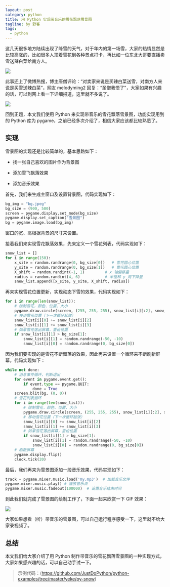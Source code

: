 ```yaml
---
layout: post
category: python
title: 用 Python 实现带音乐的雪花飘落雪景图
tagline: by 野客
tags:
  - python
---
```


这几天很多地方陆续出现了降雪的天气，对于年内的第一场雪，大家的热情显然是比较高涨的，比如很多人顶着雪花到各种景点打卡，再比如一位东北大哥要直播卖雪送辣白菜给南方人。

<!--more-->

![](http://www.justdopython.com/assets/images/2020/11/snow/1.jpg)

此事还上了微博热搜，博主唐僧评论：“对卖家来说是买辣白菜送雪，对南方人来说是买雪送辣白菜”，网友 melodyming2 回复：“圣僧我悟了”，大家如果有兴趣的话，可以到网上看一下详细报道，这里就不多说了。

![](http://www.justdopython.com/assets/images/2020/11/snow/2.png)

回到正题，本文我们使用 Python 来实现带音乐的雪花飘落雪景图，功能实现用到的 Python 库为 pygame，之前已经多次介绍了，相信大家应该都比较熟悉了。

## 实现

雪景图的实现还是比较简单的，基本思路如下：

* 找一张自己喜欢的图片作为背景图

* 添加雪飞飘落效果

* 添加音乐效果

首先，我们来生成主窗口及设置背景图，代码实现如下：

```python
bg_img = "bg.jpeg"
bg_size = (900, 500)
screen = pygame.display.set_mode(bg_size)
pygame.display.set_caption("雪景图")
bg = pygame.image.load(bg_img)
```

窗口的宽、高根据背景的尺寸来设置。

接着我们来实现雪花飘落效果，先来定义一个雪花列表，代码实现如下：

```python
snow_list = []
for i in range(150):
    x_site = random.randrange(0, bg_size[0])   # 雪花圆心位置
    y_site = random.randrange(0, bg_size[1])   # 雪花圆心位置
    X_shift = random.randint(-1, 1)         # x 轴偏移量
    radius = random.randint(4, 6)           # 半径和 y 周下降量
    snow_list.append([x_site, y_site, X_shift, radius])
```

再来实现雪花位置更新，实现动态下雪的效果，代码实现如下：

```python
for i in range(len(snow_list)):
	# 绘制雪花，颜色、位置、大小
	pygame.draw.circle(screen, (255, 255, 255), snow_list[i][:2], snow_list[i][3] - 3)
	# 移动雪花位置（下一次循环起效）
	snow_list[i][0] += snow_list[i][2]
	snow_list[i][1] += snow_list[i][3]
	# 如果雪花落出屏幕，重设位置
	if snow_list[i][1] > bg_size[1]:
		snow_list[i][1] = random.randrange(-50, -10)
		snow_list[i][0] = random.randrange(0, bg_size[0])
```

因为我们要实现的是雪花不断飘落的效果，因此再来设置一个循环来不断刷新屏幕，代码实现如下：

```python
while not done:
    # 消息事件循环，判断退出
    for event in pygame.event.get():
        if event.type == pygame.QUIT:
            done = True
    screen.blit(bg, (0, 0))
    # 雪花列表循环
    for i in range(len(snow_list)):
        # 绘制雪花，颜色、位置、大小
        pygame.draw.circle(screen, (255, 255, 255), snow_list[i][:2], snow_list[i][3] - 3)
        # 移动雪花位置（下一次循环起效）
        snow_list[i][0] += snow_list[i][2]
        snow_list[i][1] += snow_list[i][3]
        # 如果雪花落出屏幕，重设位置
        if snow_list[i][1] > bg_size[1]:
            snow_list[i][1] = random.randrange(-50, -10)
            snow_list[i][0] = random.randrange(0, bg_size[0])
    # 刷新屏幕
    pygame.display.flip()
    clock.tick(20)
```

最后，我们再来为雪景图添加一段音乐效果，代码实现如下：

```python
track = pygame.mixer.music.load('my.mp3')  # 加载音乐文件
pygame.mixer.music.play() # 播放音乐流
pygame.mixer.music.fadeout(100000)  # 设置音乐结束时间
```

到此我们就完成了雪景图的绘制工作了，下面一起来欣赏一下 GIF 效果：

![](http://www.justdopython.com/assets/images/2020/11/snow/3.gif)

大家如果想看（听）带音乐的雪景图，可以自己运行程序感受一下，这里就不给大家录视频了。

## 总结

本文我们给大家介绍了用 Python 制作带音乐的雪花飘落雪景图的一种实现方式，大家如果感兴趣的话，可以自己动手试一下。

> 示例代码：(https://github.com/JustDoPython/python-examples/tree/master/yeke/py-snow)